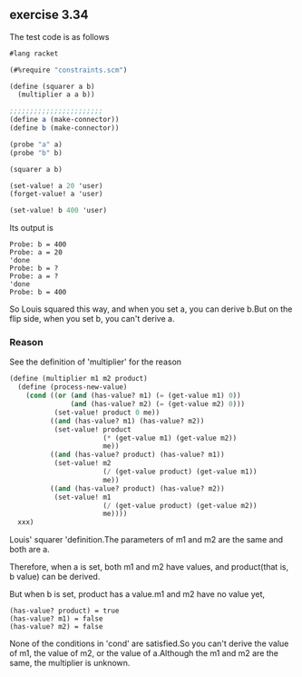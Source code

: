 ## exercise 3.34

The test code is as follows

``` Scheme
#lang racket

(#%require "constraints.scm")

(define (squarer a b)
  (multiplier a a b))

;;;;;;;;;;;;;;;;;;;;;;;
(define a (make-connector))
(define b (make-connector))

(probe "a" a)
(probe "b" b)

(squarer a b)

(set-value! a 20 'user)
(forget-value! a 'user)

(set-value! b 400 'user)
```

Its output is

```
Probe: b = 400
Probe: a = 20
'done
Probe: b = ?
Probe: a = ?
'done
Probe: b = 400
```

So Louis squared this way, and when you set a, you can derive b.But on the flip side, when you set b, you can't derive a.

### Reason

See the definition of 'multiplier' for the reason

``` Scheme
(define (multiplier m1 m2 product)
  (define (process-new-value)
    (cond ((or (and (has-value? m1) (= (get-value m1) 0))
               (and (has-value? m2) (= (get-value m2) 0)))
           (set-value! product 0 me))
          ((and (has-value? m1) (has-value? m2))
           (set-value! product
                       (* (get-value m1) (get-value m2))
                       me))
          ((and (has-value? product) (has-value? m1))
           (set-value! m2
                       (/ (get-value product) (get-value m1))
                       me))
          ((and (has-value? product) (has-value? m2))
           (set-value! m1
                       (/ (get-value product) (get-value m2))
                       me))))
  xxx)
```

Louis' squarer 'definition.The parameters of m1 and m2 are the same and both are a.

Therefore, when a is set, both m1 and m2 have values, and product(that is, b value) can be derived.

But when b is set, product has a value.m1 and m2 have no value yet,

```
(has-value? product) = true
(has-value? m1) = false
(has-value? m2) = false
```

None of the conditions in 'cond' are satisfied.So you can't derive the value of m1, the value of m2, or the value of a.Although the m1 and m2 are the same, the multiplier is unknown.
